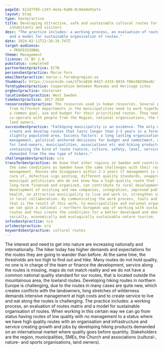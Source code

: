 ```yaml
---
pageId: 612dff85-c247-4e3a-9a09-0c9de0e91efa
layout: blog
type: bestpractice
title: Developing attractive, safe and sustainable cultural routes for
  inhabitants and visitors
desc: "The practice includes: a working process, an evaluation of routes matrix
  and a model for sustainable organisation of routes."
date: 2024-02-11T22:26:19.747Z
target-audience:
  - PROFESSIONAL
theme: Management
license: CC BY 2.0
pubstatus: completed
partnerbestpractice: ECTN
personsbestpractice: Marie Fors
emailbestpractice: marie.c.fors@vgregion.se
thumbnail: https://ucarecdn.com/1f5ca810-0427-4333-9834-f86e38430ea0/
formtypbestpractice: Cooperation between Museums and Heritage sites
orgbestpractice: Västarvet
locationbestpractice: West Sweden
timebestpractice: 2017-2020
resourcesbestpractice: The resources used is human resources. Several people
  from different departments in the municipalities need to work together having
  a common goal, aim and budget for their prioritized routes. They need to
  co-operate with people from the Region, national organisations, the Church and
  land owners.
successbestpractice: "Falköping municipality is an evidence. The only way to
  create and develop routes that lasts longer than 2-3 years in a forested,
  slightly populated area. Success factors: a long lasting organisation and
  management, political anchored decisions for budget and commitment, agreements
  for land-owners, municipalities, associations etc and hiking products
  containing the kind of route (nature, culture, safety, level, service) that is
  demanded from the new type of hikers."
challengesbestpractice: n/a
transferbestpractice: We know that other regions in Sweden and countries with
  the same conditions as Sweden have the same challenges with their route
  management. Routes who disappears within 2-3 years if management is not taken
  care of, defective sign posting, different quality standards, unapproved maps,
  municipal politicians who do not know how a high-quality route that is
  long-term financed and organized, can contribute to rural development,
  development of existing and new companies, integration, improved public
  health, an attractive municipality to live and work in, strengthen social ties
  in local collaboration. By communicating the work process, tools and methods
  that is the result of this work, to municipalities and national organizations,
  we can gain a national / northern European way of working with sustainable
  routes and thus create the conditions for a better developed and above all
  socially, economically and ecologically sustainable nature tourism.
infosbestpractice: n/a
urlsbestpractice: n/a
keywordsbestpractice: cultural routes
---
```

The interest and need to get into nature are increasing nationally and internationally. The hiker today has higher demands and expectations for the routes they are going to wander than before. At the same time, the thresholds are too high to find out and hike. Many routes do not hold quality, no one is in charge of the team or finance the development, service along the routes is missing, maps do not match reality and we do not have a common national quality standard for our routes, that is located outside the mountainous area, the lowland routes. Developing hiking routes in northern Europe is challenging, due to the routes in many cases are quite new, which creates conflicts with the landowners, long stretches of wilderness demands intensive management at high costs and to create service to live and eat along the routes is challenging. The practice includes: a working process, an evaluation of routes matrix and a model for sustainable organisation of routes. When working in this certain way we can go from status having routes of low quality with no management to a status where we have high quality routes with an organisation and infrastructure and service creating growth and jobs by developing hiking products demanded on an international market where quality goes before quantity. Stakeholders are the region, municipalities, SMEs, the Church and associations (cultural-, nature- and sports organisations, land owners).